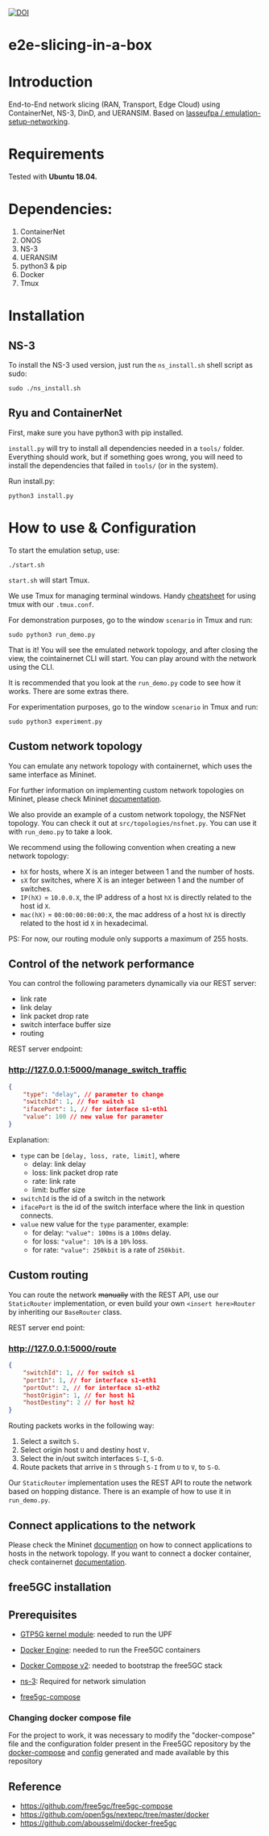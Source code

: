[![DOI](https://zenodo.org/badge/656730442.svg)](https://zenodo.org/badge/latestdoi/656730442)


# e2e-slicing-in-a-box

# Introduction
End-to-End network slicing (RAN, Transport, Edge Cloud) using ContainerNet, NS-3, DinD, and UERANSIM.
Based on [lasseufpa / emulation-setup-networking](https://github.com/lasseufpa/emulation-setup-networking).

# Requirements
Tested with **Ubuntu 18.04.**

# Dependencies:
1. ContainerNet
2. ONOS
3. NS-3 
4. UERANSIM
5. python3 & pip
6. Docker
7. Tmux

# Installation

## NS-3 

To install the NS-3 used version, just run the `ns_install.sh` shell script as sudo:

``` console
sudo ./ns_install.sh
```


## Ryu and ContainerNet
First, make sure you have python3 with pip installed.

`install.py` will try to install all dependencies needed in a `tools/` folder. Everything should work, but if something goes wrong, you will need to install the dependencies that failed in `tools/` (or in the system).

Run install.py:

``` console
python3 install.py
```

# How to use & Configuration

To start the emulation setup, use:

``` console
./start.sh
```

`start.sh` will start Tmux.

We use Tmux for managing terminal windows. Handy [cheatsheet](https://github.com/klaxalk/linux-setup/wiki/tmux) for using tmux with our `.tmux.conf`.

For demonstration purposes, go to the window `scenario` in Tmux and run:

``` console
sudo python3 run_demo.py
```

That is it! You will see the emulated network topology, and after closing the view, the cointainernet CLI will start. You can play around with the network using the CLI.

It is recommended that you look at the `run_demo.py` code to see how it works. There are some extras there.

For experimentation purposes, go to the window `scenario` in Tmux and run:

``` console
sudo python3 experiment.py
```

## Custom network topology

You can emulate any network topology with containernet, which uses the same interface as Mininet.

For further information on implementing custom network topologies on Mininet, please check Mininet [documentation](https://github.com/mininet/mininet/wiki/Introduction-to-Mininet#creating-topologies).

We also provide an example of a custom network topology, the NSFNet topology. You can check it out at `src/topologies/nsfnet.py`. You can use it with `run_demo.py` to take a look.

We recommend using the following convention when creating a new network topology:

- `hX` for hosts, where X is an integer between 1 and the number of hosts.
- `sX` for switches, where X is an integer between 1 and the number of switches.
- `IP(hX)` = `10.0.0.X`, the IP address of a host `hX` is directly related to the host id `X`.
- `mac(hX)` = `00:00:00:00:00:X`, the mac address of a host `hX` is directly related to the host id `X` in hexadecimal.

PS: For now, our routing module only supports a maximum of 255 hosts.

## Control of the network performance

You can control the following parameters dynamically via our REST server:
- link rate
- link delay
- link packet drop rate
- switch interface buffer size
- routing

REST server endpoint:

### http://127.0.0.1:5000/manage_switch_traffic
```json
{
    "type": "delay", // parameter to change
    "switchId": 1, // for switch s1
    "ifacePort": 1, // for interface s1-eth1
    "value": 100 // new value for parameter
}
```

Explanation:
- `type` can be `[delay, loss, rate, limit]`, where 
    - delay: link delay
    - loss: link packet drop rate
    - rate: link rate
    - limit: buffer size
- `switchId` is the id of a switch in the network
- `ifacePort` is the id of the switch interface where the link in question connects.
- `value` new value for the `type` paramenter, example:
    - for delay: `"value": 100ms` is a `100ms` delay.
    - for loss: `"value": 10%` is a `10%` loss.
    - for rate: `"value": 250kbit` is a rate of `250kbit`. 

## Custom routing

You can route the network ~~manually~~ with the REST API, use our `StaticRouter` implementation, or even build your own `<insert here>Router` by inheriting our `BaseRouter` class.

REST server end point:
### http://127.0.0.1:5000/route
```json
{
    "switchId": 1, // for switch s1
    "portIn": 1, // for interface s1-eth1
    "portOut": 2, // for interface s1-eth2
    "hostOrigin": 1, // for host h1
    "hostDestiny": 2 // for host h2
}
```

Routing packets works in the following way:
1. Select a switch `S.`
2. Select origin host `U` and destiny host `V.`
3. Select the in/out switch interfaces `S-I`, `S-O`.
4. Route packets that arrive in `S` through `S-I` from `U` to `V`, to `S-O`.

Our `StaticRouter` implementation uses the REST API to route the network based on hopping distance. There is an example of how to use it in `run_demo.py`.

## Connect applications to the network

Please check the Mininet [documention](https://github.com/mininet/mininet/wiki/Introduction-to-Mininet#running-programs-in-hosts) on how to connect applications to hosts in the network topology. If you want to connect a docker container, check containernet [documentation](https://containernet.github.io/#get-started).

## free5GC installation

## Prerequisites

- [GTP5G kernel module](https://github.com/free5gc/gtp5g): needed to run the UPF
- [Docker Engine](https://docs.docker.com/engine/install): needed to run the Free5GC containers
- [Docker Compose v2](https://docs.docker.com/compose/install): needed to bootstrap the free5GC stack
- [ns-3](https://github.com/lasseufpa/e2e-slicing-in-a-box/blob/main/ns_install.sh): Required for network simulation

- [free5gc-compose](https://github.com/free5gc/free5gc-compose)

### Changing docker compose file
For the project to work, it was necessary to modify the "docker-compose" file and the configuration folder present in the Free5GC repository by the [docker-compose](https://github.com/lasseufpa/e2e-slicing-in-a-box/blob/ns-free5gc/free5gc/docker-compose.yaml) and [config](https://github.com/lasseufpa/e2e-slicing-in-a-box/tree/ns-free5gc/free5gc/config) generated and made available by this repository  

## Reference
- https://github.com/free5gc/free5gc-compose
- https://github.com/open5gs/nextepc/tree/master/docker
- https://github.com/abousselmi/docker-free5gc
